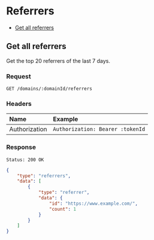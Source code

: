 # Referrers

- [Get all referrers](#get-all-referrers)

## Get all referrers

Get the top 20 referrers of the last 7 days.

### Request

```
GET /domains/:domainId/referrers
```

### Headers

| Name | Example |
|:-----------|:------------|
| Authorization | `Authorization: Bearer :tokenId` |

### Response

```
Status: 200 OK
```

```json
{
	"type": "referrers",
	"data": [
		{
			"type": "referrer",
			"data": {
				"id": "https://www.example.com/",
				"count": 1
			}
		}
	]
}
```